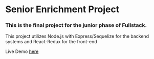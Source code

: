 # Senior Enrichment Project
### This is the final project for the junior phase of Fullstack. 
This project utilizes Node.js with Express/Sequelize for the backend systems and React-Redux for the front-end

Live Demo [here](http://senior-enrich-project.herokuapp.com/#/)